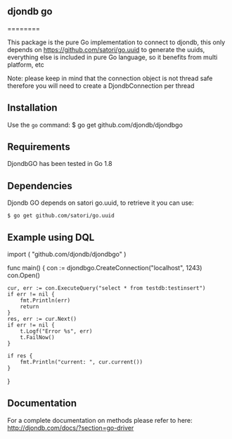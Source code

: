 ## djondb go
========

This package is the pure Go implementation to connect to djondb, this only depends on https://github.com/satori/go.uuid to generate the uuids,
everything else is included in pure Go language, so it benefits from multi platform, etc

Note: please keep in mind that the connection object is not thread safe therefore you will need to create a DjondbConnection per thread

## Installation 

Use the `go` command:
   $ go get github.com/djondb/djondbgo

## Requirements

DjondbGO has been tested in Go 1.8

## Dependencies

Djondb GO depends on satori go.uuid, to retrieve it you can use:

	$ go get github.com/satori/go.uuid


## Example using DQL
import (
	"github.com/djondb/djondbgo"
)

func main() {
	con := djondbgo.CreateConnection("localhost", 1243)
	con.Open()

	cur, err := con.ExecuteQuery("select * from testdb:testinsert")
	if err != nil {
		fmt.Println(err)
		return
	}
	res, err := cur.Next()
	if err != nil {
		t.Logf("Error %s", err)
		t.FailNow()
	}

	if res {
		fmt.Println("current: ", cur.current())
	}
}

## Documentation

For a complete documentation on methods please refer to here: http://djondb.com/docs/?section=go-driver
